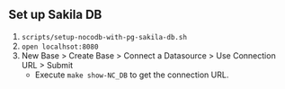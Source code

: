 ## Set up Sakila DB

1. `scripts/setup-nocodb-with-pg-sakila-db.sh`
2. `open localhsot:8080`
3. New Base > Create Base > Connect a Datasource > Use Connection URL > Submit
    - Execute `make show-NC_DB` to get the connection URL.